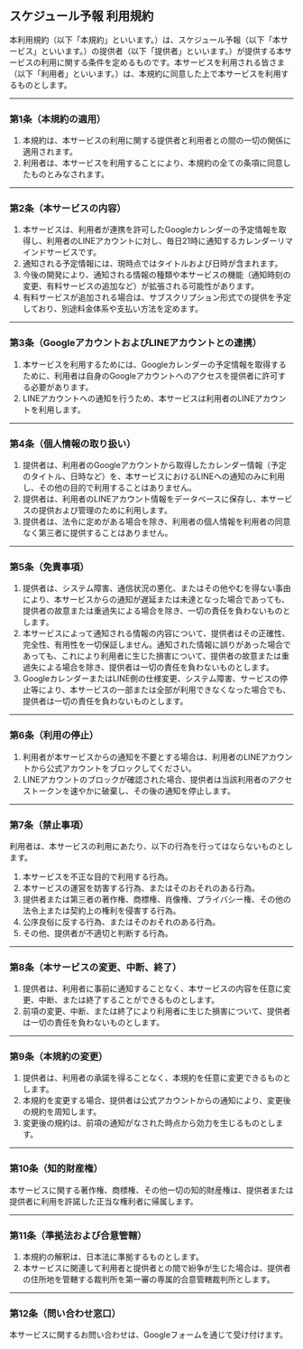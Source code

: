## スケジュール予報 利用規約

本利用規約（以下「本規約」といいます。）は、スケジュール予報（以下「本サービス」といいます。）の提供者（以下「提供者」といいます。）が提供する本サービスの利用に関する条件を定めるものです。本サービスを利用される皆さま（以下「利用者」といいます。）は、本規約に同意した上で本サービスを利用するものとします。

---

### 第1条（本規約の適用）

1.  本規約は、本サービスの利用に関する提供者と利用者との間の一切の関係に適用されます。
2.  利用者は、本サービスを利用することにより、本規約の全ての条項に同意したものとみなされます。

---

### 第2条（本サービスの内容）

1.  本サービスは、利用者が連携を許可したGoogleカレンダーの予定情報を取得し、利用者のLINEアカウントに対し、毎日21時に通知するカレンダーリマインドサービスです。
2.  通知される予定情報には、現時点ではタイトルおよび日時が含まれます。
3.  今後の開発により、通知される情報の種類や本サービスの機能（通知時刻の変更、有料サービスの追加など）が拡張される可能性があります。
4.  有料サービスが追加される場合は、サブスクリプション形式での提供を予定しており、別途料金体系や支払い方法を定めます。

---

### 第3条（GoogleアカウントおよびLINEアカウントとの連携）

1.  本サービスを利用するためには、Googleカレンダーの予定情報を取得するために、利用者は自身のGoogleアカウントへのアクセスを提供者に許可する必要があります。
2.  LINEアカウントへの通知を行うため、本サービスは利用者のLINEアカウントを利用します。

---

### 第4条（個人情報の取り扱い）

1.  提供者は、利用者のGoogleアカウントから取得したカレンダー情報（予定のタイトル、日時など）を、本サービスにおけるLINEへの通知のみに利用し、その他の目的で利用することはありません。
2.  提供者は、利用者のLINEアカウント情報をデータベースに保存し、本サービスの提供および管理のために利用します。
3.  提供者は、法令に定めがある場合を除き、利用者の個人情報を利用者の同意なく第三者に提供することはありません。

---

### 第5条（免責事項）

1.  提供者は、システム障害、通信状況の悪化、またはその他やむを得ない事由により、本サービスからの通知が遅延または未達となった場合であっても、提供者の故意または重過失による場合を除き、一切の責任を負わないものとします。
2.  本サービスによって通知される情報の内容について、提供者はその正確性、完全性、有用性を一切保証しません。通知された情報に誤りがあった場合であっても、これにより利用者に生じた損害について、提供者の故意または重過失による場合を除き、提供者は一切の責任を負わないものとします。
3.  GoogleカレンダーまたはLINE側の仕様変更、システム障害、サービスの停止等により、本サービスの一部または全部が利用できなくなった場合でも、提供者は一切の責任を負わないものとします。

---

### 第6条（利用の停止）

1.  利用者が本サービスからの通知を不要とする場合は、利用者のLINEアカウントから公式アカウントをブロックしてください。
2.  LINEアカウントのブロックが確認された場合、提供者は当該利用者のアクセストークンを速やかに破棄し、その後の通知を停止します。

---

### 第7条（禁止事項）

利用者は、本サービスの利用にあたり、以下の行為を行ってはならないものとします。

1.  本サービスを不正な目的で利用する行為。
2.  本サービスの運営を妨害する行為、またはそのおそれのある行為。
3.  提供者または第三者の著作権、商標権、肖像権、プライバシー権、その他の法令上または契約上の権利を侵害する行為。
4.  公序良俗に反する行為、またはそのおそれのある行為。
5.  その他、提供者が不適切と判断する行為。

---

### 第8条（本サービスの変更、中断、終了）

1.  提供者は、利用者に事前に通知することなく、本サービスの内容を任意に変更、中断、または終了することができるものとします。
2.  前項の変更、中断、または終了により利用者に生じた損害について、提供者は一切の責任を負わないものとします。

---

### 第9条（本規約の変更）

1.  提供者は、利用者の承諾を得ることなく、本規約を任意に変更できるものとします。
2.  本規約を変更する場合、提供者は公式アカウントからの通知により、変更後の規約を周知します。
3.  変更後の規約は、前項の通知がなされた時点から効力を生じるものとします。

---

### 第10条（知的財産権）

本サービスに関する著作権、商標権、その他一切の知的財産権は、提供者または提供者に利用を許諾した正当な権利者に帰属します。

---

### 第11条（準拠法および合意管轄）

1.  本規約の解釈は、日本法に準拠するものとします。
2.  本サービスに関連して利用者と提供者との間で紛争が生じた場合は、提供者の住所地を管轄する裁判所を第一審の専属的合意管轄裁判所とします。

---

### 第12条（問い合わせ窓口）

本サービスに関するお問い合わせは、Googleフォームを通じて受け付けます。